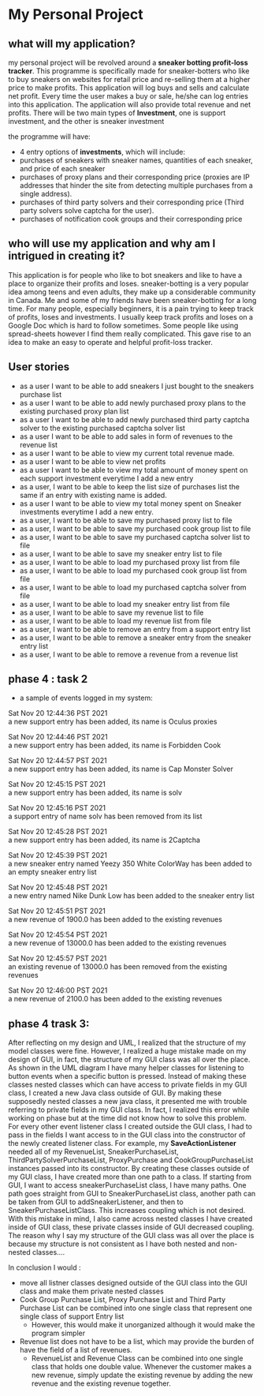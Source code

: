 
# My Personal Project

## what will my application?
my personal project will be revolved around a **sneaker botting profit-loss tracker**. This programme is
specifically made for sneaker-botters who like to buy sneakers on websites for retail price and re-selling them at a
higher price to make profits. This application will log  buys and sells and calculate  net profit. 
Every time the user makes a buy or sale, he/she can log entries into this application. The application will also
provide total revenue and net profits. There will be two main types of **Investment**, one is support investment, 
and the other is sneaker investment

the programme will have: 
- 4 entry options of **investments**, which will include:
- purchases of sneakers with sneaker names, quantities of each sneaker, and price of each sneaker
- purchases of proxy plans and their corresponding price (proxies are IP addresses that hinder the site from 
detecting 
multiple purchases from a single address).
- purchases of third party solvers and their corresponding price (Third party solvers solve captcha for the user).
- purchases of notification cook groups and their corresponding price

## who will use my application and why am I intrigued in creating it?
This application is for people who like to bot sneakers and like to have a place to organize their profits and loses. 
sneaker-botting is a very popular idea among teens and even adults, they make up a considerable community in Canada.
Me and some of my friends have been sneaker-botting for a long time. For many people, especially beginners,
it is a pain trying to keep track of profits, loses and investments. I usually keep track profits and loses on a 
Google Doc which is hard to follow sometimes. Some people like using spread-sheets however I find them really 
complicated. This gave rise to an idea to make an easy to operate and helpful profit-loss tracker. 

## User stories
- as a user I want to be able to add sneakers I just bought to the sneakers purchase list 
- as a user I want to be able to add newly purchased proxy plans to the existing purchased proxy plan list
- as a user I want to be able to add newly purchased third party captcha solver to the existing purchased captcha 
solver list
- as a user I want to be able to add sales in form of revenues to the revenue list
- as a user I want to be able to view my current total revenue made.
- as a user I want to be able to view net profits
- as a user I want to be able to view my total amount of money spent on each support investment everytime I add a new 
entry
- as a user, I want to be able to keep the list size of purchases list the same if an entry with existing name is added.
- as a user I want to be able to view my total money spent on Sneaker investments everytime I add a new entry.
- as a user, I want to be able to save my purchased proxy list to file 
- as a user, I want to be able to save my purchased cook group list to file
- as a user, I want to be able to save my purchased captcha solver list to file 
- as a user, I want to be able to save my sneaker entry list to file 
- as a user, I want to be able to load my purchased proxy list from file
- as a user, I want to be able to load my purchased cook group list from file
- as a user, I want to be able to load my purchased captcha solver from file
- as a user, I want to be able to load my sneaker entry list from file
- as a user, I want to be able to save my revenue list to file
- as a user, I want to be able to load my revenue list from file
- as a user, I want to be able to remove an entry from a support entry list
- as a user, I want to be able to remove a sneaker entry from the sneaker entry list 
- as a user, I want to be able to remove a revenue from a revenue list


## phase 4 : task 2
- a sample of events logged in my system:

Sat Nov 20 12:44:36 PST 2021\
a new support entry has been added, its name is Oculus proxies

Sat Nov 20 12:44:46 PST 2021\
a new support entry has been added, its name is Forbidden Cook

Sat Nov 20 12:44:57 PST 2021\
a new support entry has been added, its name is Cap Monster Solver

Sat Nov 20 12:45:15 PST 2021\
a new support entry has been added, its name is solv

Sat Nov 20 12:45:16 PST 2021\
a support entry of name solv has been removed from its list

Sat Nov 20 12:45:28 PST 2021\
a new support entry has been added, its name is 2Captcha

Sat Nov 20 12:45:39 PST 2021\
a new sneaker entry named Yeezy 350 White ColorWay has been added to an empty sneaker entry list

Sat Nov 20 12:45:48 PST 2021\
a new entry named Nike Dunk Low has been added to the sneaker entry list

Sat Nov 20 12:45:51 PST 2021\
a new revenue of 1900.0 has been added to the existing revenues

Sat Nov 20 12:45:54 PST 2021\
a new revenue of 13000.0 has been added to the existing revenues

Sat Nov 20 12:45:57 PST 2021\
an existing revenue of 13000.0 has been removed from the existing revenues

Sat Nov 20 12:46:00 PST 2021\
a new revenue of 2100.0 has been added to the existing revenues


## phase 4 trask 3: 
After reflecting on my design and UML, I realized that the structure of my model classes were fine. However, I realized
a huge mistake made on my design of GUI, in fact, the structure of my GUI class was all over the place. 
As shown in the UML diagram I have many helper classes for listening to button events when a specific button is pressed.
Instead of making these classes nested classes which can have access to private fields in my GUI class, I created a new Java class outside of GUI.
By making these supposedly nested classes a new java class, it presented me with trouble
referring to private fields in my GUI class. In fact, I realized this error while working on phase but at the time did not know how to solve
this problem. For every other event listener class I created outside the GUI class, I had to pass in the fields I want access to in the GUI class into the 
constructor of the newly created listener class. For example, my **SaveActionListener** needed all of my RevenueList, SneakerPurchaseList, ThirdPartySolverPurchaseList, 
ProxyPurchase and CookGroupPurchaseList instances passed into its constructor. By creating these classes outside of my GUI class, I have created 
more than one path to a class. If starting from GUI, I want to access sneakerPurchaseList class, I have many paths. One path goes
straight from GUI to SneakerPurchaseList class, another path can be taken from GUI to addSneakerListener, and then to SneakerPurchaseListClass. This 
increases coupling which is not desired. With this mistake in mind, I also came across nested classes I have created inside of GUI class, these private 
classes inside of GUI decreased coupling. The reason why I say my structure of the GUI class was all over the place is because my structure is not consistent as 
I have both nested and non-nested classes....

In conclusion I would : 
- move all listner classes designed outside of the GUI class into the GUI class and make them private nested classes
- Cook Group Purchase List, Proxy Purchase List and Third Party Purchase List can be combined into one single class that represent one single class of support Entry list
  - However, this would make it unorganized although it would make the program simpler
- Revenue list does not have to be a list, which may provide the burden of have the field of a list of revenues. 
  - RevenueList and Revenue Class can be combined into one single class that holds one double value. Whenever the customer makes a new revenue, simply update 
the existing revenue by adding the new revenue and the existing revenue together.












